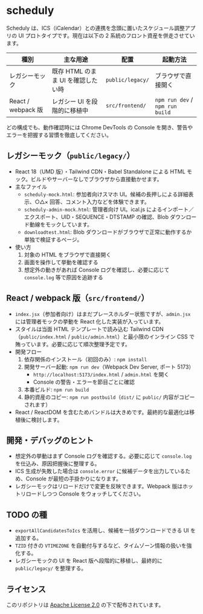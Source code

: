 # scheduly

Scheduly は、ICS（iCalendar）との連携を念頭に置いたスケジュール調整アプリの UI プロトタイプです。現在は以下の 2 系統のフロント資産を併走させています。

| 種別 | 主な用途 | 配置 | 起動方法 |
| ---- | -------- | ---- | -------- |
| レガシーモック | 既存 HTML のまま UI を確認したい時 | `public/legacy/` | ブラウザで直接開く |
| React / webpack 版 | レガシー UI を段階的に移植中 | `src/frontend/` | `npm run dev` / `npm run build` |

どの構成でも、動作確認時には Chrome DevTools の Console を開き、警告やエラーを把握する習慣を徹底してください。

## レガシーモック（`public/legacy/`）

- React 18（UMD 版）・Tailwind CDN・Babel Standalone による HTML モック。ビルドやサーバーなしでブラウザから直接動かせます。
- 主なファイル
  - `scheduly-mock.html`: 参加者向けスマホ UI。候補の長押しによる詳細表示、○△× 回答、コメント入力などを体験できます。
  - `scheduly-admin-mock.html`: 管理者向け UI。ical.js によるインポート／エクスポート、UID・SEQUENCE・DTSTAMP の確認、Blob ダウンロード動線をモックしています。
  - `downloadtest.html`: Blob ダウンロードがブラウザで正常に動作するか単独で検証するページ。
- 使い方
  1. 対象の HTML をブラウザで直接開く
  2. 画面を操作して挙動を確認する
  3. 想定外の動きがあれば Console ログを確認し、必要に応じて `console.log` 等で原因を追跡する

## React / webpack 版（`src/frontend/`）

- `index.jsx`（参加者向け）はまだプレースホルダー状態ですが、`admin.jsx` には管理者モックの挙動を React 化した実装が入っています。
- スタイルは当面 HTML テンプレートで読み込む Tailwind CDN（`public/index.html` / `public/admin.html`）と最小限のインライン CSS で賄っています。必要に応じて順次整理予定です。
- 開発フロー
  1. 依存関係のインストール（初回のみ）: `npm install`
  2. 開発サーバー起動: `npm run dev`（Webpack Dev Server, ポート 5173）
     - `http://localhost:5173/index.html` / `admin.html` を開く
     - Console の警告・エラーを節目ごとに確認
  3. 本番ビルド: `npm run build`
  4. 静的資産のコピー: `npm run postbuild`（`dist/` に `public/` 内容がコピーされます）
- React / ReactDOM を含むためバンドルは大きめです。最終的な最適化は移植後に検討します。

## 開発・デバッグのヒント

- 想定外の挙動はまず Console ログを確認する。必要に応じて `console.log` を仕込み、原因把握後に整理する。
- ICS 生成が失敗した場合は `console.error` に候補データを出力しているため、Console が最短の手掛かりになります。
- レガシーモックはリロードだけで変更を反映できます。Webpack 版はホットリロードしつつ Console をウォッチしてください。

## TODO の種

- `exportAllCandidatesToIcs` を活用し、候補を一括ダウンロードできる UI を追加する。
- `TZID` 付きの `VTIMEZONE` を自動付与するなど、タイムゾーン情報の扱いを強化する。
- レガシーモックの UI を React 版へ段階的に移植し、最終的に `public/legacy/` を整理する。

## ライセンス

このリポジトリは [Apache License 2.0](LICENSE) の下で配布されています。
